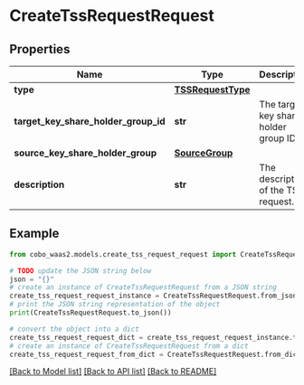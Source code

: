 # CreateTssRequestRequest


## Properties

Name | Type | Description | Notes
------------ | ------------- | ------------- | -------------
**type** | [**TSSRequestType**](TSSRequestType.md) |  | 
**target_key_share_holder_group_id** | **str** | The target key share holder group ID. | 
**source_key_share_holder_group** | [**SourceGroup**](SourceGroup.md) |  | [optional] 
**description** | **str** | The description of the TSS request. | [optional] 

## Example

```python
from cobo_waas2.models.create_tss_request_request import CreateTssRequestRequest

# TODO update the JSON string below
json = "{}"
# create an instance of CreateTssRequestRequest from a JSON string
create_tss_request_request_instance = CreateTssRequestRequest.from_json(json)
# print the JSON string representation of the object
print(CreateTssRequestRequest.to_json())

# convert the object into a dict
create_tss_request_request_dict = create_tss_request_request_instance.to_dict()
# create an instance of CreateTssRequestRequest from a dict
create_tss_request_request_from_dict = CreateTssRequestRequest.from_dict(create_tss_request_request_dict)
```
[[Back to Model list]](../README.md#documentation-for-models) [[Back to API list]](../README.md#documentation-for-api-endpoints) [[Back to README]](../README.md)


